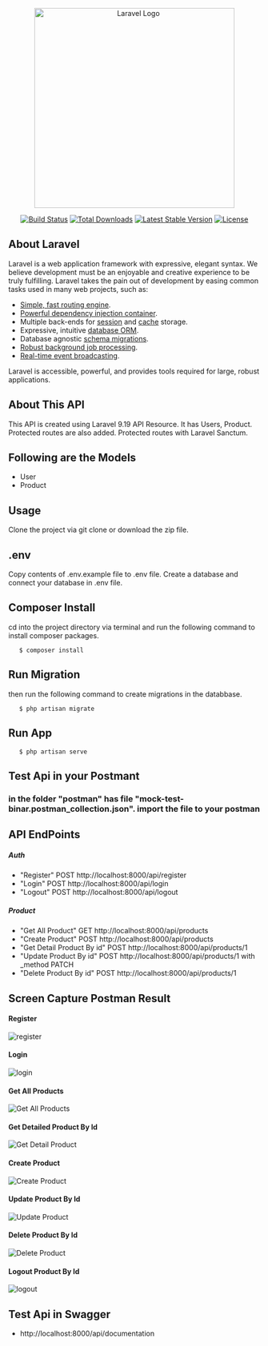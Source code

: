 <p align="center"><a href="https://laravel.com" target="_blank"><img src="https://raw.githubusercontent.com/laravel/art/master/logo-lockup/5%20SVG/2%20CMYK/1%20Full%20Color/laravel-logolockup-cmyk-red.svg" width="400" alt="Laravel Logo"></a></p>

<p align="center">
<a href="https://travis-ci.org/laravel/framework"><img src="https://travis-ci.org/laravel/framework.svg" alt="Build Status"></a>
<a href="https://packagist.org/packages/laravel/framework"><img src="https://img.shields.io/packagist/dt/laravel/framework" alt="Total Downloads"></a>
<a href="https://packagist.org/packages/laravel/framework"><img src="https://img.shields.io/packagist/v/laravel/framework" alt="Latest Stable Version"></a>
<a href="https://packagist.org/packages/laravel/framework"><img src="https://img.shields.io/packagist/l/laravel/framework" alt="License"></a>
</p>

## About Laravel

Laravel is a web application framework with expressive, elegant syntax. We believe development must be an enjoyable and creative experience to be truly fulfilling. Laravel takes the pain out of development by easing common tasks used in many web projects, such as:

-   [Simple, fast routing engine](https://laravel.com/docs/routing).
-   [Powerful dependency injection container](https://laravel.com/docs/container).
-   Multiple back-ends for [session](https://laravel.com/docs/session) and [cache](https://laravel.com/docs/cache) storage.
-   Expressive, intuitive [database ORM](https://laravel.com/docs/eloquent).
-   Database agnostic [schema migrations](https://laravel.com/docs/migrations).
-   [Robust background job processing](https://laravel.com/docs/queues).
-   [Real-time event broadcasting](https://laravel.com/docs/broadcasting).

Laravel is accessible, powerful, and provides tools required for large, robust applications.

## About This API

This API is created using Laravel 9.19 API Resource. It has Users, Product. Protected routes are also added. Protected routes with Laravel Sanctum.

## Following are the Models

-   User
-   Product

## Usage

Clone the project via git clone or download the zip file.

## .env

Copy contents of .env.example file to .env file. Create a database and connect your database in .env file.

## Composer Install

cd into the project directory via terminal and run the following command to install composer packages.

```
   $ composer install
```

## Run Migration

then run the following command to create migrations in the databbase.

```
   $ php artisan migrate
```

## Run App

```
   $ php artisan serve
```

## Test Api in your Postmant

### in the folder "postman" has file "mock-test-binar.postman_collection.json". import the file to your postman

## API EndPoints

##### Auth

-   "Register" POST http://localhost:8000/api/register
-   "Login" POST http://localhost:8000/api/login
-   "Logout" POST http://localhost:8000/api/logout

##### Product

-   "Get All Product" GET http://localhost:8000/api/products
-   "Create Product" POST http://localhost:8000/api/products
-   "Get Detail Product By id" POST http://localhost:8000/api/products/1
-   "Update Product By id" POST http://localhost:8000/api/products/1 with \_method PATCH
-   "Delete Product By id" POST http://localhost:8000/api/products/1

## Screen Capture Postman Result

#### Register

![register](https://github.com/dedenurr/mock-test-binar/blob/master/public/imagePostman/login.JPG)

#### Login

![login](https://github.com/dedenurr/mock-test-binar/blob/master/public/imagePostman/login.JPG)

#### Get All Products

![Get All Products](https://github.com/dedenurr/mock-test-binar/blob/master/public/imagePostman/getProduct.JPG)

#### Get Detailed Product By Id

![Get Detail Product](https://github.com/dedenurr/mock-test-binar/blob/master/public/imagePostman/getDetailProduct.JPG)

#### Create Product

![Create Product](https://github.com/dedenurr/mock-test-binar/blob/master/public/imagePostman/createProduct.JPG)

#### Update Product By Id

![Update Product](https://github.com/dedenurr/mock-test-binar/blob/master/public/imagePostman/updateProduct.JPG)

#### Delete Product By Id

![Delete Product](https://github.com/dedenurr/mock-test-binar/blob/master/public/imagePostman/deleteProduct.JPG)

#### Logout Product By Id

![logout](https://github.com/dedenurr/mock-test-binar/blob/master/public/imagePostman/logout.JPG)

## Test Api in Swagger

-   http://localhost:8000/api/documentation
